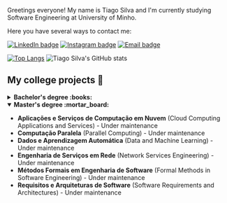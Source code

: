 Greetings everyone! 
My name is Tiago Silva and I'm currently studying Software Engineering at University of Minho. 

Here you have several ways to contact me:

[![LinkedIn badge](https://img.shields.io/badge/LinkedIn-0077B5?style=for-the-badge&logo=linkedin&logoColor=white)](https://www.linkedin.com/in/tiago-silva-48b244248/)
[![Instagram badge](https://img.shields.io/badge/Instagram-E4405F?style=for-the-badge&logo=instagram&logoColor=white)](https://www.instagram.com/surumkata/)
[![Email badge](https://img.shields.io/badge/Microsoft_Outlook-0078D4?style=for-the-badge&logo=microsoft-outlook&logoColor=white)](mailto:a93277@alunos.uminho.pt)


[![Top Langs](https://github-readme-stats.vercel.app/api/top-langs/?username=surumkata&layout=compact&theme=vue-dark)](https://github.com/surumkata/github-readme-stats)
![Tiago Silva's GitHub stats](https://github-readme-stats.vercel.app/api?username=surumkata&show_icons=true&theme=vue-dark)

## My college projects :floppy_disk:
<!-- start college projects section -->
<details>
<summary><b> Bachelor's degree :books:</b></summary>
  
### 1st year
- **Programação Funcional** (Functional Programming) - ![Haskell](https://img.shields.io/badge/Haskell-5D4F85?style=for-the-badge&logo=haskell&logoColor=white)
- **Laboratórios de Informática I** (Informatic Labs I)- ![Haskell](https://img.shields.io/badge/Haskell-5D4F85?style=for-the-badge&logo=haskell&logoColor=white) - [Project](https://github.com/surumkata/motosauro)
- **Programação Imperativa** (Imperative Programming) - ![C badge](https://img.shields.io/badge/C-00599C?style=for-the-badge&logo=c&logoColor=white)
- **Laboratórios de Informática II** (Informatic Labs II)- ![C badge](https://img.shields.io/badge/C-00599C?style=for-the-badge&logo=c&logoColor=white) - [Project](https://github.com/surumkata/rastros)

### 2nd year

- **Comunicação de Dados** (Data Communication) - ![C badge](https://img.shields.io/badge/C-00599C?style=for-the-badge&logo=c&logoColor=white) - [Project](https://github.com/surumkata/shafa)
- **Programação Orientada aos Objetos** (Object Oriented Programming) - ![Java badge](https://img.shields.io/badge/Java-ED8B00?style=for-the-badge&logo=java&logoColor=white) - [Project](https://github.com/surumkata/fmpoo2021)
- **Laboratórios de Informática III** (Informatic Labs III) - ![C badge](https://img.shields.io/badge/C-00599C?style=for-the-badge&logo=c&logoColor=white) ![Java badge](https://img.shields.io/badge/Java-ED8B00?style=for-the-badge&logo=java&logoColor=white) - [Projects](https://github.com/simaocunha71/sgr-uminho)
- **Cálculo de Programas** (Program Calculation) - ![Haskell](https://img.shields.io/badge/Haskell-5D4F85?style=for-the-badge&logo=haskell&logoColor=white) ![Latex](https://img.shields.io/badge/LaTeX-47A141?style=for-the-badge&logo=LaTeX&logoColor=white) - [Project](https://github.com/simaocunha71/CP_Projeto)
- **Sistemas Operativos** (Operative Systems) - ![C badge](https://img.shields.io/badge/C-00599C?style=for-the-badge&logo=c&logoColor=white)

### 3rd year
- **Inteligência Artificial** (Artificial Intelligence) - ![prolog](https://user-images.githubusercontent.com/61991247/148315069-2ef27e5e-90f7-45da-85e7-a4cf3c9030c4.png) - [Project](https://github.com/simaocunha71/artificial-intelligent-green-distribution)
- **Desenvolvimento de Sistemas de Software** (Software Systems Development) ![Java badge](https://img.shields.io/badge/Java-ED8B00?style=for-the-badge&logo=java&logoColor=white) - [Project](https://github.com/simaocunha71/reparation-center-dss)
- **Sistemas Distribuídos** (Distributed Systems) ![Java badge](https://img.shields.io/badge/Java-ED8B00?style=for-the-badge&logo=java&logoColor=white) - [Project](https://github.com/surumkata/airport-sd)
- **Laboratórios de Informática IV** (Informatic Labs IV) ![PHP badge](https://img.shields.io/badge/PHP-777BB4?style=for-the-badge&logo=php&logoColor=white) ![SQL](https://img.shields.io/badge/MySQL-005C84?style=for-the-badge&logo=mysql&logoColor=white) ![html](https://img.shields.io/badge/HTML5-E34F26?style=for-the-badge&logo=html5&logoColor=white) ![css](https://img.shields.io/badge/CSS3-1572B6?style=for-the-badge&logo=css3&logoColor=white) - [Project](https://github.com/surumkata/addandSEEK-localizarte)
- **Comunicações por Computador** (Computer Communications) ![Java badge](https://img.shields.io/badge/Java-ED8B00?style=for-the-badge&logo=java&logoColor=white)
- **Processamento de Linguagens** (Language Processing) ![Python badge](https://img.shields.io/badge/Python-FFD43B?style=for-the-badge&logo=python&logoColor=blue) - [Project 1](https://github.com/surumkata/cstTOjava) | [Project 2](https://github.com/surumkata/plysimple)
- **Computação Gráfica** (Computer Graphics) - ![C++ badge](https://img.shields.io/badge/C%2B%2B-00599C?style=for-the-badge&logo=c%2B%2B&logoColor=white) ![OGL badge](https://img.shields.io/badge/OpenGL-FFFFFF?style=for-the-badge&logo=opengl) - [Project](https://github.com/simaocunha71/engineandgenerator3D)
- **Aprendizagem e Decisão Inteligentes** (Intelligent Learning and Decision Making) - [Project](https://github.com/simaocunha71/ADI_projeto)
- **Investigação Operacional** (Operational Research) - [Projects](https://github.com/simaocunha71/IO_Projetos)
- **Redes de Computadores** (Computer Networks)

</details>

<details open>
<summary><b> Master's degree :mortar_board:</b></summary>

- **Aplicações e Serviços de Computação em Nuvem** (Cloud Computing Applications and Services) - Under maintenance
- **Computação Paralela** (Parallel Computing) - Under maintenance
- **Dados e Aprendizagem Automática** (Data and Machine Learning) - Under maintenance
- **Engenharia de Serviços em Rede** (Network Services Engineering) - Under maintenance
- **Métodos Formais em Engenharia de Software** (Formal Methods in Software Engineering) - Under maintenance
- **Requisitos e Arquiteturas de Software** (Software Requirements and Architectures) - Under maintenance
</details>


